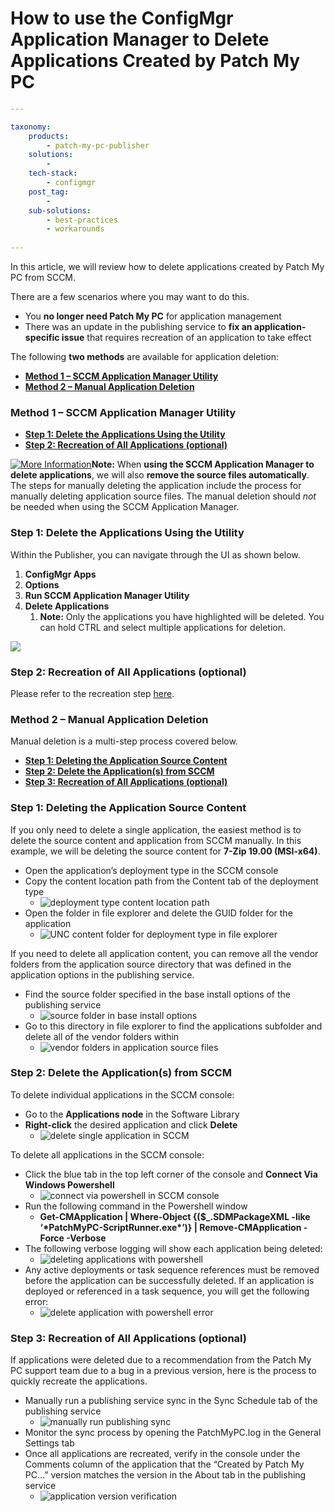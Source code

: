 # How to use the ConfigMgr Application Manager to Delete Applications Created by Patch My PC



```yaml
---

taxonomy:
    products:
        - patch-my-pc-publisher
    solutions:
        - 
    tech-stack:
        - configmgr
    post_tag:
        - 
    sub-solutions:
        - best-practices
        - workarounds
        
---
```

In this article, we will review how to delete applications created by Patch My PC from SCCM.

There are a few scenarios where you may want to do this.

* You **no longer need Patch My PC** for application management
* There was an update in the publishing service to **fix an application-specific issue** that requires recreation of an application to take effect

The following **two methods** are available for application deletion:

* [**Method 1 – SCCM Application Manager Utility**](https://patchmypc.com/how-to-delete-applications-created-by-patch-my-pc-in-sccm#Method-1-SCCM-AppManUtil)
* [**Method 2 – Manual Application Deletion**](https://patchmypc.com/how-to-delete-applications-created-by-patch-my-pc-in-sccm#Method2-Manual-App-Deletion)

### Method 1 – SCCM Application Manager Utility <a href="#method-1-sccm-application-manager-utility" id="method-1-sccm-application-manager-utility"></a>

* [**Step 1: Delete the Applications Using the Utility**](https://patchmypc.com/kb/how-to-delete-applications-created-by-patch-my-pc-in-sccm-2/#Delete-With-Util)
* [**Step 2: Recreation of All Applications (optional)**](https://patchmypc.com/kb/how-to-delete-applications-created-by-patch-my-pc-in-sccm-2/#Recreate-Apps)

[![More Information](https://patchmypc.com/app/uploads/2025/05/more-info-icon.svg)](https://patchmypc.com/app/uploads/2025/05/more-info-icon.svg)**Note:** When **using the SCCM Application Manager to delete applications**, we will also **remove the source files automatically**. The steps for manually deleting the application include the process for manually deleting application source files. The manual deletion should _not_ be needed when using the SCCM Application Manager.

### Step 1: Delete the Applications Using the Utility <a href="#step-1-delete-the-applications-using-the-utility" id="step-1-delete-the-applications-using-the-utility"></a>

Within the Publisher, you can navigate through the UI as shown below.

1. **ConfigMgr Apps**
2. **Options**
3. **Run SCCM Application Manager Utility**
4. **Delete Applications**&#x20;
   1. **Note:** Only the applications you have highlighted will be deleted. You can hold CTRL and select multiple applications for deletion.

![](https://patchmypc.com/app/uploads/2025/05/Sccm-AppMan-Util.png)

### Step 2: Recreation of All Applications (optional) <a href="#step-2-recreation-of-all-applications-optional" id="step-2-recreation-of-all-applications-optional"></a>

Please refer to the recreation step [here](https://patchmypc.com/kb/how-to-delete-applications-created-by-patch-my-pc-in-sccm-2/#Recreate-Apps).

### Method 2 – Manual Application Deletion <a href="#method-2-manual-application-deletion" id="method-2-manual-application-deletion"></a>

Manual deletion is a multi-step process covered below.

* [**Step 1: Deleting the Application Source Content**](https://patchmypc.com/kb/how-to-delete-applications-created-by-patch-my-pc-in-sccm-2/#Delete-Source-Content)
* [**Step 2: Delete the Application(s) from SCCM**](https://patchmypc.com/kb/how-to-delete-applications-created-by-patch-my-pc-in-sccm-2/#Delete-From-SCCM)
* [**Step 3: Recreation of All Applications (optional)**](https://patchmypc.com/kb/how-to-delete-applications-created-by-patch-my-pc-in-sccm-2/#Recreate-Apps)

### Step 1: Deleting the Application Source Content <a href="#step-1-deleting-the-application-source-content" id="step-1-deleting-the-application-source-content"></a>

If you only need to delete a single application, the easiest method is to delete the source content and application from SCCM manually. In this example, we will be deleting the source content for **7-Zip 19.00 (MSI-x64)**.

* Open the application’s deployment type in the SCCM console
* Copy the content location path from the Content tab of the deployment type
  * ![deployment type content location path](https://patchmypc.com/app/uploads/2025/05/get-content-location-path-of-deployment-type.png)
* Open the folder in file explorer and delete the GUID folder for the application
  * ![UNC content folder for deployment type in file explorer](https://patchmypc.com/app/uploads/2025/05/UNC-content-folder-deployment-type.png)

If you need to delete all application content, you can remove all the vendor folders from the application source directory that was defined in the application options in the publishing service.

* Find the source folder specified in the base install options of the publishing service
  * ![source folder in base install options](https://patchmypc.com/app/uploads/2025/05/source-folder-base-install-options.png)
* Go to this directory in file explorer to find the applications subfolder and delete all of the vendor folders within
  * ![vendor folders in application source files](https://patchmypc.com/app/uploads/2025/05/vendor-folders-application-source-files.png)

### Step 2: Delete the Application(s) from SCCM <a href="#step-2-delete-the-applications-from-sccm" id="step-2-delete-the-applications-from-sccm"></a>

To delete individual applications in the SCCM console:

* Go to the **Applications node** in the Software Library
* **Right-click** the desired application and click **Delete**
  * ![delete single application in SCCM](https://patchmypc.com/app/uploads/2025/05/delete-single-app-in-SCCM.png)

To delete all applications in the SCCM console:

* Click the blue tab in the top left corner of the console and **Connect Via Windows Powershell**
  * ![connect via powershell in SCCM console](https://patchmypc.com/app/uploads/2025/05/SCCM-connect-via-powershell.png)
* Run the following command in the Powershell window
  * **Get-CMApplication | Where-Object {($\_.SDMPackageXML -like ‘\*PatchMyPC-ScriptRunner.exe\*’)} | Remove-CMApplication -Force -Verbose**
* The following verbose logging will show each application being deleted:
  * ![deleting applications with powershell](https://patchmypc.com/app/uploads/2025/05/power-shell-application-deleting.png)
* Any active deployments or task sequence references must be removed before the application can be successfully deleted. If an application is deployed or referenced in a task sequence, you will get  the following error:
  * ![delete application with powershell error](https://patchmypc.com/app/uploads/2025/05/powershell-delete-app-error.png)

### Step 3: Recreation of All Applications (optional) <a href="#step-3-recreation-of-all-applications-optional" id="step-3-recreation-of-all-applications-optional"></a>

If applications were deleted due to a recommendation from the Patch My PC support team due to a bug in a previous version, here is the process to quickly recreate the applications.

* Manually run a publishing service sync in the Sync Schedule tab of the publishing service
  * ![manually run publishing sync](https://patchmypc.com/app/uploads/2025/05/manually-run-publishing-sync.png)
* Monitor the sync process by opening the PatchMyPC.log in the General Settings tab
* Once all applications are recreated, verify in the console under the Comments column of the application that the “Created by Patch My PC…” version matches the version in the About tab in the publishing service
  * ![application version verification](https://patchmypc.com/app/uploads/2025/05/application-version-verification.png)

